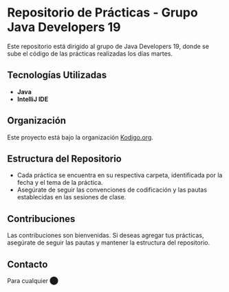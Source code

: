# Repositorio de Prácticas - Grupo Java Developers 19

Este repositorio está dirigido al grupo de Java Developers 19, donde se sube el código de las prácticas realizadas los días martes. 

## Tecnologías Utilizadas
- **Java**
- **IntelliJ IDE**

## Organización
Este proyecto está bajo la organización [Kodigo.org](https://www.kodigo.org).

## Estructura del Repositorio
- Cada práctica se encuentra en su respectiva carpeta, identificada por la fecha y el tema de la práctica.
- Asegúrate de seguir las convenciones de codificación y las pautas establecidas en las sesiones de clase.

## Contribuciones
Las contribuciones son bienvenidas. Si deseas agregar tus prácticas, asegúrate de seguir las pautas y mantener la estructura del repositorio.

## Contacto
Para cualquier ⬤
